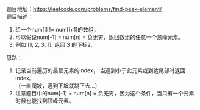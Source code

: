 题目地址：https://leetcode.com/problems/find-peak-element/  
题目描述：  
1. 给一个num[i] != num[i+1]的数组，  
2. 可以假设num[-1] = num[n] = 负无穷，返回数组的任意一个顶峰元素。  
3. 例如:[1, 2, 3, 1], 返回 3 的下标2.  
  
思路：  
1. 记录当前遍历的最顶元素的index， 当遇到小于此元素或到达尾部时返回index。  
（一直爬坡，遇到下坡就跳下去...）  
2. 注意题目中的num[-1] = num[n] = 负无穷，因为这个条件，当只有一个元素时候也能找到顶峰元素。  
